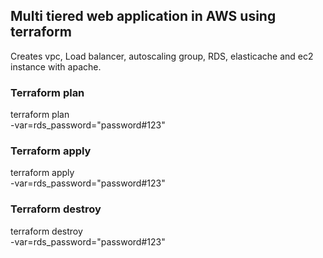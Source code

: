 ## Multi tiered web application in AWS using terraform

Creates vpc, Load balancer, autoscaling group, RDS, elasticache and ec2 instance with apache.

### Terraform plan
terraform plan \
    -var=rds_password="password#123"

### Terraform apply
terraform apply \
    -var=rds_password="password#123"

### Terraform destroy
terraform destroy \
    -var=rds_password="password#123"
